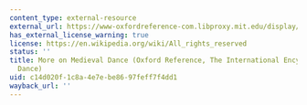 ```yaml
---
content_type: external-resource
external_url: https://www-oxfordreference-com.libproxy.mit.edu/display/10.1093/acref/9780195173697.001.0001/acref-9780195173697-e-1142?rskey=KTJgad&result=10
has_external_license_warning: true
license: https://en.wikipedia.org/wiki/All_rights_reserved
status: ''
title: More on Medieval Dance (Oxford Reference, The International Encyclopedia of
  Dance)
uid: c14d020f-1c8a-4e7e-be86-97feff7f4dd1
wayback_url: ''
---
```

